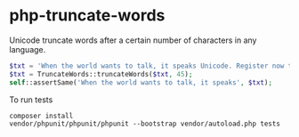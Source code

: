 # php-truncate-words
Unicode truncate words after a certain number of characters in any language.

```php
$txt = 'When the world wants to talk, it speaks Unicode. Register now to attend the 10th International Unicode Conference, which will be held on 10-12 March 1997 in Mainz, Germany. The conference will bring together experts from all sectors of the industry on the World Wide Web, the Internet and Unicode, where both the international and local levels will discuss ways to use Unicode in existing systems and with regard to computer applications, fonts, text design and multilingual computing.';
$txt = TruncateWords::truncateWords($txt, 45);
self::assertSame('When the world wants to talk, it speaks', $txt);
```

To run tests

```
composer install
vendor/phpunit/phpunit/phpunit --bootstrap vendor/autoload.php tests
```
